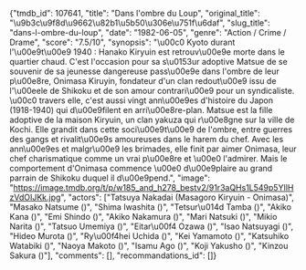 {"tmdb_id": 107641, "title": "Dans l'ombre du Loup", "original_title": "\u9b3c\u9f8d\u9662\u82b1\u5b50\u306e\u751f\u6daf", "slug_title": "dans-l-ombre-du-loup", "date": "1982-06-05", "genre": "Action / Crime / Drame", "score": "7.5/10", "synopsis": "\u00c0 Kyoto durant l'\u00e9t\u00e9 1940 : Hanako Kiryuin est retrouv\u00e9e morte dans le quartier chaud. C'est l'occasion pour sa s\u0153ur adoptive Matsue de se souvenir de sa jeunesse dangereuse pass\u00e9e dans l'ombre de leur p\u00e8re, Onimasa Kiruyin, fondateur d'un clan redout\u00e9 issu de l'\u00eele de Shikoku et de son amour contrari\u00e9 pour un syndicaliste. \u00c0 travers elle, c'est aussi vingt ann\u00e9es d'histoire du Japon (1918-1940) qui d\u00e9filent en arri\u00e8re-plan.  Matsue est la fille adoptive de la maison Kiryuin, un clan yakuza qui r\u00e8gne sur la ville de Kochi. Elle grandit dans cette soci\u00e9t\u00e9 de l'ombre, entre guerres des gangs et rivalit\u00e9s amoureuses dans le harem du chef. Avec les ann\u00e9es et malgr\u00e9 les brimades, elle finit par aimer Onimasa, leur chef charismatique comme un vrai p\u00e8re et \u00e0 l'admirer. Mais le comportement d'Onimasa commence \u00e0 d\u00e9plaire au grand parrain de Shikoku duquel il d\u00e9pend.", "image": "https://image.tmdb.org/t/p/w185_and_h278_bestv2/91r3aQHs1L549p5YIlHzVdOIJKk.jpg", "actors": ["Tatsuya Nakadai (Masagoro Kiryuin - Onimasa)", "Masako Natsume ()", "Shima Iwashita ()", "Tetsur\u014d Tamba ()", "Akiko Kana ()", "Emi Shindo ()", "Akiko Nakamura ()", "Mari Natsuki ()", "Mikio Narita ()", "Tatsuo Umemiya ()", "Eitar\u00f4 Ozawa ()", "Isao Natsuyagi ()", "Hideo Murota ()", "Ry\u00f4hei Uchida ()", "Kei Yamamoto ()", "Katsuhiko Watabiki ()", "Naoya Makoto ()", "Isamu Ago ()", "Koji Yakusho ()", "Kinzou Sakura ()"], "comments": [], "recommandations_id": []}
